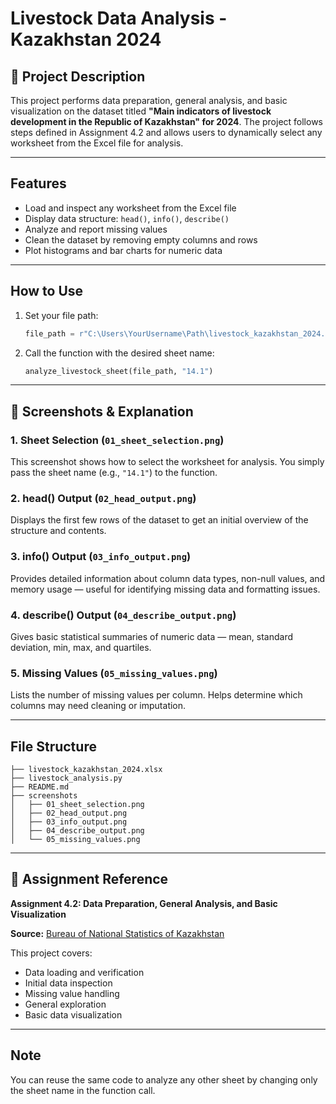 # Livestock Data Analysis - Kazakhstan 2024

## 📌 Project Description
This project performs data preparation, general analysis, and basic visualization on the dataset titled **"Main indicators of livestock development in the Republic of Kazakhstan" for 2024**. The project follows steps defined in Assignment 4.2 and allows users to dynamically select any worksheet from the Excel file for analysis.

---

## Features
- Load and inspect any worksheet from the Excel file
- Display data structure: `head()`, `info()`, `describe()`
- Analyze and report missing values
- Clean the dataset by removing empty columns and rows
- Plot histograms and bar charts for numeric data

---

## How to Use
1. Set your file path:
   ```python
   file_path = r"C:\Users\YourUsername\Path\livestock_kazakhstan_2024.xlsx"
   ```
2. Call the function with the desired sheet name:
   ```python
   analyze_livestock_sheet(file_path, "14.1")
   ```
   
---

## 📸 Screenshots & Explanation

### 1. Sheet Selection (`01_sheet_selection.png`)
This screenshot shows how to select the worksheet for analysis. You simply pass the sheet name (e.g., `"14.1"`) to the function.

### 2. head() Output (`02_head_output.png`)
Displays the first few rows of the dataset to get an initial overview of the structure and contents.

### 3. info() Output (`03_info_output.png`)
Provides detailed information about column data types, non-null values, and memory usage — useful for identifying missing data and formatting issues.

### 4. describe() Output (`04_describe_output.png`)
Gives basic statistical summaries of numeric data — mean, standard deviation, min, max, and quartiles.

### 5. Missing Values (`05_missing_values.png`)
Lists the number of missing values per column. Helps determine which columns may need cleaning or imputation.

---

## File Structure
```
├── livestock_kazakhstan_2024.xlsx
├── livestock_analysis.py
├── README.md
├── screenshots
│   ├── 01_sheet_selection.png
│   ├── 02_head_output.png
│   ├── 03_info_output.png
│   ├── 04_describe_output.png
│   └── 05_missing_values.png
```

---

## 📖 Assignment Reference
**Assignment 4.2: Data Preparation, General Analysis, and Basic Visualization**

**Source:** [Bureau of National Statistics of Kazakhstan](https://stat.gov.kz/ru/industries/business-statistics/stat-forrest-village-hunt-fish/spreadsheets/?year=&name=18612&period=&type=)

This project covers:
- Data loading and verification
- Initial data inspection
- Missing value handling
- General exploration
- Basic data visualization

---

##  Note
You can reuse the same code to analyze any other sheet by changing only the sheet name in the function call.

